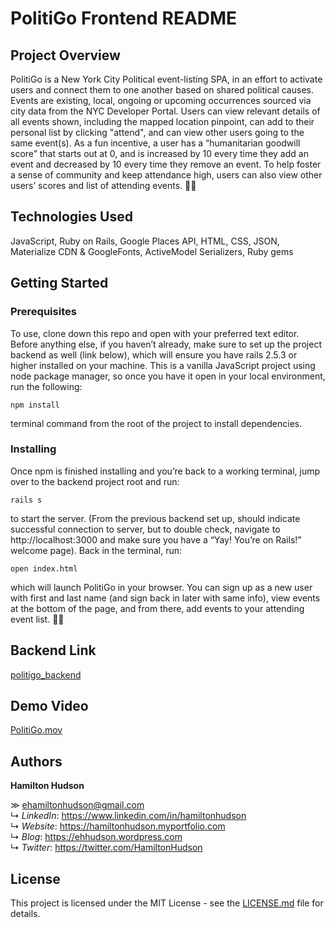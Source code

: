 # PolitiGo Frontend README

## Project Overview

PolitiGo is a New York City Political event-listing SPA, in an effort to activate users and connect them to one another based on shared political causes. Events are existing, local, ongoing or upcoming occurrences sourced via city data from the NYC Developer Portal. Users can view relevant details of all events shown, including the mapped location pinpoint, can add to their personal list by clicking "attend", and can view other users going to the same event(s). As a fun incentive, a user has a “humanitarian goodwill score” that starts out at 0, and is increased by 10 every time they add an event and decreased by 10 every time they remove an event. To help foster a sense of community and keep attendance high, users can also view other users’ scores and list of attending events. ✊🏻

## Technologies Used

JavaScript, Ruby on Rails, Google Places API, HTML, CSS, JSON, Materialize CDN & GoogleFonts, ActiveModel Serializers, Ruby gems

## Getting Started

### Prerequisites
To use, clone down this repo and open with your preferred text editor. Before anything else, if you haven’t already, make sure to set up the project backend as well (link below), which will ensure you have rails 2.5.3 or higher installed on your machine. This is a vanilla JavaScript project using node package manager, so once you have it open in your local environment, run the following:

`npm install`

terminal command from the root of the project to install dependencies.

### Installing
Once npm is finished installing and you’re back to a working terminal, jump over to the backend project root and run:

`rails s`

to start the server. (From the previous backend set up, should indicate successful connection to server, but to double check, navigate to http://localhost:3000 and make sure you have a “Yay! You’re on Rails!” welcome page). Back in the terminal, run:

`open index.html`

which will launch PolitiGo in your browser. You can sign up as a new user with first and last name (and sign back in later with same info), view events at the bottom of the page, and from there, add events to your attending event list. 👍🏼

## Backend Link

[politigo_backend](https://github.com/ehamiltonhudson/politigo_backend)

## Demo Video

[PolitiGo.mov](https://drive.google.com/file/d/1eXNeKp4y4GuBRNGw6EdKM_0191XIzOVq/view?usp=sharing)

## Authors

**Hamilton Hudson**

≫ ehamiltonhudson@gmail.com<br/>
↳ *LinkedIn*: https://www.linkedin.com/in/hamiltonhudson<br/>
↳ *Website*: https://hamiltonhudson.myportfolio.com<br/>
↳ *Blog*: https://ehhudson.wordpress.com<br/>
↳ *Twitter*: https://twitter.com/HamiltonHudson

## License

This project is licensed under the MIT License - see the [LICENSE.md](/LICENSE) file for details.
